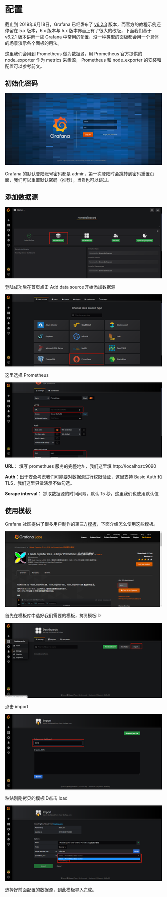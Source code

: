 # 配置

截止到 2019年6月18日，Grafana 已经发布了 [v6.2.3](https://github.com/grafana/grafana/releases/tag/v6.2.3) 版本，而官方的教程示例还停留在 5.x 版本，6.x 版本与 5.x 版本界面上有了很大的改版，下面我们基于 v6.2.1 版本讲解一些 Grafana 中常用的配置，没一种类型的面板都会用一个具体的场景演示各个面板的用法。

这里我们会用到 Prometheus 做为数据源，用 Prometheus 官方提供的 node\_exporter 作为 metrics 采集源， Prometheus 和 node\_exporter 的安装和配置可以参考前文。

## 初始化密码

![](../../../../.gitbook/assets/grafana-login.png)

Grafana 的默认登陆账号密码都是 admin，第一次登陆时会跳转到密码重置页面，我们可以重置默认密码（推荐），当然也可以跳过。

## 添加数据源

![](../../../../.gitbook/assets/grafana-home.png)

登陆成功后在首页点击 Add data source 开始添加数据源

![](../../../../.gitbook/assets/grafana-datasource.png)

这里选择 Prometheus

![](../../../../.gitbook/assets/grafana-add-datasoure-prometheus.png)

**URL**： 填写 promethues 服务的完整地址，我们这里填 http://localhost:9090

**Auth**：出于安全考虑我们可能要对数据源进行权限验证，这里支持 Basic Auth 和 TLS，我们这里只做演示不做勾选。

**Scrape interval**： 抓取数据源的时间间隔，默认 15 秒，这里我们也使用默认值

## 使用模板

Grafana 社区提供了很多用户制作的第三方[模板](https://grafana.com/dashboards)，下面介绍怎么使用这些模板。

![](../../../../.gitbook/assets/grafana-dashboards.png)

首先在模板库中选好我们需要的模板，拷贝模板ID

![](../../../../.gitbook/assets/grafana-manage.png)

点击 import 

![](../../../../.gitbook/assets/grafana-import.png)

粘贴刚刚拷贝的模板ID点击 load

![](../../../../.gitbook/assets/grafana-import-done.png)

选择好前面配置的数据源，到此模板导入完成。

